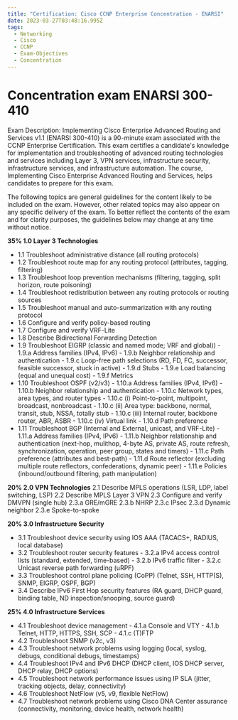 ```yaml
---
title: "Certification: Cisco CCNP Enterprise Concentration - ENARSI"
date: 2023-03-27T03:48:16.995Z
tags:
  - Networking
  - Cisco
  - CCNP
  - Exam-Objectives
  - Concentration
---
```

# Concentration exam ENARSI 300-410

Exam Description: Implementing Cisco Enterprise Advanced Routing and Services v1.1 (ENARSI 300-410) is a 90-minute exam associated with the CCNP Enterprise Certification. This exam certifies a candidate's knowledge for implementation and troubleshooting of advanced routing technologies and services including Layer 3, VPN services, infrastructure security, infrastructure services, and infrastructure automation. The course, Implementing Cisco Enterprise Advanced Routing and Services, helps candidates to prepare for this exam.

The following topics are general guidelines for the content likely to be included on the exam. However, other related topics may also appear on any specific delivery of the exam. To better reflect the contents of the exam and for clarity purposes, the guidelines below may change at any time without notice.

**35% 1.0 Layer 3 Technologies**

* 1.1 Troubleshoot administrative distance (all routing protocols)
* 1.2 Troubleshoot route map for any routing protocol (attributes, tagging, filtering)
* 1.3 Troubleshoot loop prevention mechanisms (filtering, tagging, split horizon, route poisoning)
* 1.4 Troubleshoot redistribution between any routing protocols or routing sources
* 1.5 Troubleshoot manual and auto-summarization with any routing protocol
* 1.6 Configure and verify policy-based routing
* 1.7 Configure and verify VRF-Lite
* 1.8 Describe Bidirectional Forwarding Detection
* 1.9 Troubleshoot EIGRP (classic and named mode; VRF and global))
  		 - 1.9.a Address families (IPv4, IPv6)
  		 - 1.9.b Neighbor relationship and authentication
  		 - 1.9.c Loop-free path selections (RD, FD, FC, successor, feasible successor, stuck in active)
  		 - 1.9.d Stubs
  		 - 1.9.e Load balancing (equal and unequal cost)
  		 - 1.9.f Metrics
* 1.10 Troubleshoot OSPF (v2/v3)
  		- 1.10.a Address families (IPv4, IPv6)
  		- 1.10.b Neighbor relationship and authentication
  		- 1.10.c Network types, area types, and router types
  		- 1.10.c (i) Point-to-point, multipoint, broadcast, nonbroadcast
  		- 1.10.c (ii) Area type: backbone, normal, transit, stub, NSSA, totally stub
  		- 1.10.c (iii) Internal router, backbone router, ABR, ASBR
  		- 1.10.c (iv) Virtual link
  		- 1.10.d Path preference
* 1.11 Troubleshoot BGP (Internal and External, unicast, and VRF-Lite)
  		- 1.11.a Address families (IPv4, IPv6)
  		- 1.11.b Neighbor relationship and authentication (next-hop, mulithop, 4-byte AS, private AS, route refresh, synchronization, operation, peer group, states and timers)
  		- 1.11.c Path preference (attributes and best-path)
  		- 1.11.d Route reflector (excluding multiple route reflectors, confederations, dynamic peer)
  		- 1.11.e Policies (inbound/outbound filtering, path manipulation)

**20% 2.0 VPN Technologies**
2.1 Describe MPLS operations (LSR, LDP, label switching, LSP)
2.2 Describe MPLS Layer 3 VPN
2.3 Configure and verify DMVPN (single hub)
2.3.a GRE/mGRE
2.3.b NHRP
2.3.c IPsec
2.3.d Dynamic neighbor
2.3.e Spoke-to-spoke

**20% 3.0 Infrastructure Security**

* 3.1 Troubleshoot device security using IOS AAA (TACACS+, RADIUS, local database)
* 3.2 Troubleshoot router security features
  		 - 3.2.a IPv4 access control lists (standard, extended, time-based)
  		 - 3.2.b IPv6 traffic filter
  		 - 3.2.c Unicast reverse path forwarding (uRPF)
* 3.3 Troubleshoot control plane policing (CoPP) (Telnet, SSH, HTTP(S), SNMP, EIGRP, OSPF, BGP)
* 3.4 Describe IPv6 First Hop security features (RA guard, DHCP guard, binding table, ND inspection/snooping, source guard)

**25% 4.0 Infrastructure Services**

* 4.1 Troubleshoot device management
  		- 4.1.a Console and VTY
  		- 4.1.b Telnet, HTTP, HTTPS, SSH, SCP
  		- 4.1.c (T)FTP
* 4.2 Troubleshoot SNMP (v2c, v3)
* 4.3 Troubleshoot network problems using logging (local, syslog, debugs, conditional debugs, timestamps)
* 4.4 Troubleshoot IPv4 and IPv6 DHCP (DHCP client, IOS DHCP server, DHCP relay, DHCP options)
* 4.5 Troubleshoot network performance issues using IP SLA (jitter, tracking objects, delay, connectivity)
* 4.6 Troubleshoot NetFlow (v5, v9, flexible NetFlow)
* 4.7 Troubleshoot network problems using Cisco DNA Center assurance (connectivity, monitoring, device health, network health)